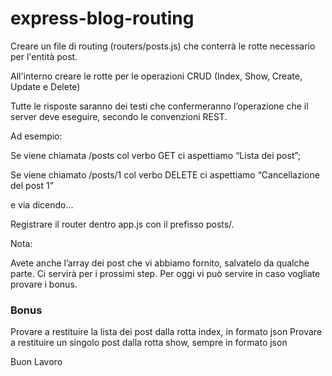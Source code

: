 express-blog-routing
===

 Creare un file di routing (routers/posts.js) che conterrà le rotte necessario per l'entità post.

 All'interno creare le rotte per le operazioni CRUD (Index, Show, Create, Update e Delete)

 Tutte le risposte saranno dei testi che confermeranno l’operazione che il server deve eseguire, secondo le convenzioni REST.

 Ad esempio:

 Se viene chiamata /posts col verbo GET ci aspettiamo “Lista dei post”;

 Se viene chiamato /posts/1 col verbo DELETE ci aspettiamo “Cancellazione del post 1”

 e via dicendo…

 Registrare il router dentro app.js con il prefisso posts/.

 Nota:

 Avete anche l’array dei post che vi abbiamo fornito, salvatelo da qualche parte.
 Ci servirà per i prossimi step.
 Per oggi vi può servire in caso vogliate provare i bonus.

### Bonus

Provare a restituire la lista dei post dalla rotta index, in formato json
Provare a restituire un singolo post dalla rotta show, sempre in formato json

Buon Lavoro
